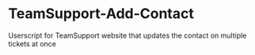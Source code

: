 # TeamSupport-Add-Contact
Userscript for TeamSupport website that updates the contact on multiple tickets at once

